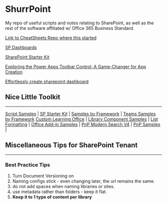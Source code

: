 # ShurrPoint
My repo of useful scripts and notes relating to SharePoint, as well as the rest of the software affiliated w/ Office 365 Business Standard.

[Link to CheatSheets Repo where this started](https://github.com/tortious/Cheatsheets)

[SP Dashboards](https://sharepointdashboards.com/signup/)

[SharePoint Starter Kit](https://github.com/pnp/sp-starter-kit)

[Exploring the Power Apps Toolbar Control: A Game-Changer for App Creation](https://wonderlaura.com/2024/09/02/powerapps-toolbar-control/)

[Effortlessly create sharepoint dashboard](https://wonderlaura.com/2024/03/10/create-a-sharepoint-dashboard-file-and-media-web-part/)

## Nice Little Toolkit

---

[Script Samples](https://pnp.github.io/script-samples/)  |  [SP Starter Kit](https://github.com/tortious/ShuurPoint-starter-kit)  |  [Samples by Framework](https://pnp.github.io/sp-dev-fx-webparts/)  |  [Teams Samples by Framework](https://pnp.github.io/teams-dev-samples/)  [Custom Learning Office](https://github.com/pnp/custom-learning-office-365)  |  [Library Component Samples](https://github.com/pnp/sp-dev-fx-library-components)  |  [List Formatting](https://pnp.github.io/List-Formatting/)  |  [Office Add-in Samples](https://github.com/OfficeDev/Office-Add-in-samples)  |  [PnP Modern Search V4](https://microsoft-search.github.io/pnp-modern-search/)  |  [PnP Samples](https://pnp.github.io/#samples)  |  

## Miscellaneous Tips for SharePoint Tenant

---

### Best Practice Tips

1. Turn Document Versioning on
2. Naming configs stick - even changing later, the url remains the same.
3. do not add spaces when naming libraries or sites.
4. use metadata rather than folders - keep it flat.
5. **Keep it to 1 type of content per library**
